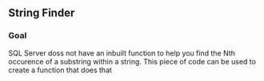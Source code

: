 ## String Finder

###  Goal

  SQL Server doss not have an inbuilt function to help you find the Nth occurence of a substring within a string. This piece of code can be used to create a function that does that

